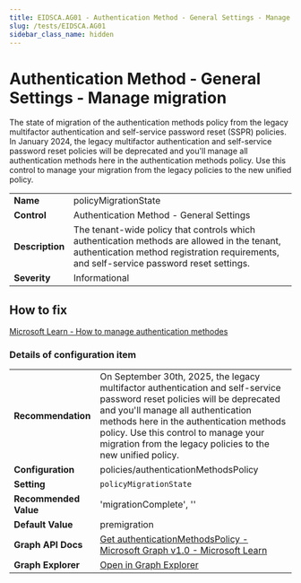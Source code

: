 ```yaml
---
title: EIDSCA.AG01 - Authentication Method - General Settings - Manage migration
slug: /tests/EIDSCA.AG01
sidebar_class_name: hidden
---
```


# Authentication Method - General Settings - Manage migration

The state of migration of the authentication methods policy from the legacy multifactor authentication and self-service password reset (SSPR) policies. In January 2024, the legacy multifactor authentication and self-service password reset policies will be deprecated and you'll manage all authentication methods here in the authentication methods policy. Use this control to manage your migration from the legacy policies to the new unified policy.

| | |
|-|-|
| **Name** | policyMigrationState |
| **Control** | Authentication Method - General Settings |
| **Description** | The tenant-wide policy that controls which authentication methods are allowed in the tenant, authentication method registration requirements, and self-service password reset settings. |
| **Severity** | Informational |

## How to fix

[Microsoft Learn - How to manage authentication methodes](https://learn.microsoft.com/en-us/entra/identity/authentication/how-to-authentication-methods-manage#start-the-migration)

### Details of configuration item
| | |
|-|-|
| **Recommendation** | On September 30th, 2025, the legacy multifactor authentication and self-service password reset policies will be deprecated and you'll manage all authentication methods here in the authentication methods policy. Use this control to manage your migration from the legacy policies to the new unified policy. |
| **Configuration** | policies/authenticationMethodsPolicy |
| **Setting** | `policyMigrationState` |
| **Recommended Value** | 'migrationComplete', '' |
| **Default Value** | premigration |
| **Graph API Docs** | [Get authenticationMethodsPolicy - Microsoft Graph v1.0 - Microsoft Learn](https://learn.microsoft.com/en-us/graph/api/authenticationmethodspolicy-get) |
| **Graph Explorer** | [Open in Graph Explorer](https://developer.microsoft.com/en-us/graph/graph-explorer?request=policies/authenticationMethodsPolicy&method=GET&version=beta&GraphUrl=https://graph.microsoft.com) |




